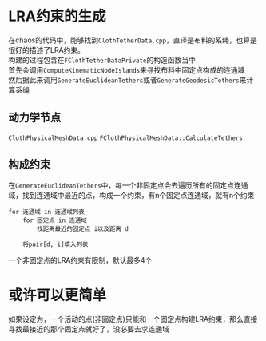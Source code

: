 # LRA约束的生成
在chaos的代码中，能够找到`ClothTetherData.cpp`，直译是布料的系绳，也算是很好的描述了LRA约束。    
构建的过程包含在`FClothTetherDataPrivate`的构造函数当中   
首先会调用`ComputeKinematicNodeIslands`来寻找布料中固定点构成的连通域   
然后据此来调用`GenerateEuclideanTethers`或者`GenerateGeodesicTethers`来计算系绳  

## 动力学节点
`ClothPhysicalMeshData.cpp`  `FClothPhysicalMeshData::CalculateTethers`

## 构成约束

在`GenerateEuclideanTethers`中，每一个非固定点会去遍历所有的固定点连通域，找到连通域中最近的点，构成一个约束，有n个固定点连通域，就有n个约束   

```
for 连通域 in 连通域列表
    for 固定点 in 连通域
        找距离最近的固定点 i以及距离 d

    将pair[d, i]填入列表
```  

一个非固定点的LRA约束有限制，默认最多4个  


# 或许可以更简单
如果设定为，一个活动的点(非固定点)只能和一个固定点构建LRA约束，那么直接寻找最接近的那个固定点就好了，没必要去求连通域    